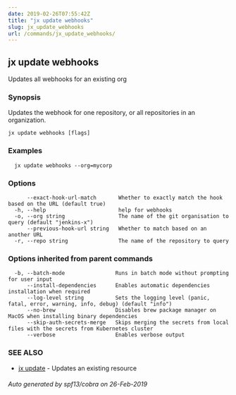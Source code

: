 ```yaml
---
date: 2019-02-26T07:55:42Z
title: "jx update webhooks"
slug: jx_update_webhooks
url: /commands/jx_update_webhooks/
---
```

## jx update webhooks

Updates all webhooks for an existing org

### Synopsis

Updates the webhook for one repository, or all repositories in an organization.

```
jx update webhooks [flags]
```

### Examples

```
  jx update webhooks --org=mycorp
```

### Options

```
      --exact-hook-url-match       Whether to exactly match the hook based on the URL (default true)
  -h, --help                       help for webhooks
  -o, --org string                 The name of the git organisation to query (default "jenkins-x")
      --previous-hook-url string   Whether to match based on an another URL
  -r, --repo string                The name of the repository to query
```

### Options inherited from parent commands

```
  -b, --batch-mode                Runs in batch mode without prompting for user input
      --install-dependencies      Enables automatic dependencies installation when required
      --log-level string          Sets the logging level (panic, fatal, error, warning, info, debug) (default "info")
      --no-brew                   Disables brew package manager on MacOS when installing binary dependencies
      --skip-auth-secrets-merge   Skips merging the secrets from local files with the secrets from Kubernetes cluster
      --verbose                   Enables verbose output
```

### SEE ALSO

* [jx update](/commands/jx_update/)	 - Updates an existing resource

###### Auto generated by spf13/cobra on 26-Feb-2019
